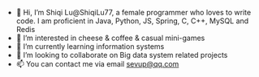 - 👋 Hi, I’m Shiqi Lu@ShiqiLu77, a female programmer who loves to write code. I am proficient in Java, Python, JS, Spring, C, C++, MySQL and Redis
- 👀 I’m interested in cheese & coffee & casual mini-games
- 🌱 I’m currently learning information systems
- 💞️ I’m looking to collaborate on Big data system related projects
- 📫 You can contact me via email sevup@qq.com

<!---
ShiqiLu77/ShiqiLu77 is a ✨ special ✨ repository because its `README.md` (this file) appears on your GitHub profile.
You can click the Preview link to take a look at your changes.
--->

